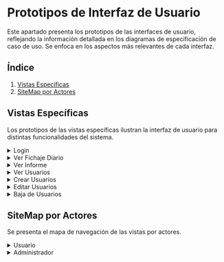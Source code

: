# Prototipos de Interfaz de Usuario

Este apartado presenta los prototipos de las interfaces de usuario, reflejando la información detallada en los diagramas de especificación de caso de uso. Se enfoca en los aspectos más relevantes de cada interfaz.

## Índice
1. [Vistas Específicas](#vistas-específicas)
2. [SiteMap por Actores](#sitemap-por-actores)

## Vistas Específicas
Los prototipos de las vistas específicas ilustran la interfaz de usuario para distintas funcionalidades del sistema.

<details>
<summary>Login</summary>

![Login](../../imagenes/prototipos/login/login.png)
</details>

<details>
<summary>Ver Fichaje Diario</summary>

![Ver Fichaje Diario](../../imagenes/prototipos/fichajeDiario/verFichajeDiario.png)
</details>

<details>
<summary>Ver Informe</summary>

| Tipo de Informe | Imagen |
| --- | --- |
| Selección | ![Selección Informe](../../imagenes/prototipos/informe/seleccion.png) |
| Informe Diario | ![Informe Diario](../../imagenes/prototipos/informe/diario.png) |
| Informe Semanal | ![Informe Semanal](../../imagenes/prototipos/informe/semanal.png) |
| Informe Mensual | ![Informe Mensual](../../imagenes/prototipos/informe/mensual.png) |

</details>

<details>
<summary>Ver Usuarios</summary>

| Vista | Imagen |
| --- | --- |
| Vista Principal | ![Ver Usuarios](../../imagenes/prototipos/usuarios/verUsuarios(defaultAdmin).png) |
| Opciones de Usuario | ![Opciones de Usuario](../../imagenes/prototipos/usuarios/editarDarDeBajaUsuarios(defaultAdmin).png) |

</details>

<details>
<summary>Crear Usuarios</summary>

![Crear Usuario](../../imagenes/prototipos/usuarios/crearUsuario.png)
</details>

<details>
<summary>Editar Usuarios</summary>

![Editar Usuario](../../imagenes/prototipos/usuarios/editarUsuario.png)
</details>

<details>
<summary>Baja de Usuarios</summary>

| Paso | Imagen |
| --- | --- |
| Vista | ![Vista Baja Usuarios](../../imagenes/prototipos/usuarios/eliminarUsuarios1.png) |
| Formulario | ![Formulario Baja Usuarios](../../imagenes/prototipos/usuarios/eliminarUsuarios2.png) |
| Confirmación | ![Confirmación Baja Usuarios](../../imagenes/prototipos/usuarios/eliminarUsuarios3.png) |

</details>

## SiteMap por Actores
Se presenta el mapa de navegación de las vistas por actores.

<details>
<summary>Usuario</summary>

![Diagrama de Flujo Usuario](../../imagenes/prototipos/diagramaFlujoAplicacion/DiagramaFlujoUsuario.png)
</details>

<details>
<summary>Administrador</summary>

![Diagrama de Flujo Administrador](../../imagenes/prototipos/diagramaFlujoAplicacion/DiagramaFlujoAdmin.png)
</details>
